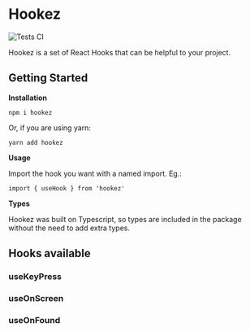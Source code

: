 # Hookez

![Tests CI](https://github.com/keznet/hookez/actions/workflows/tests.yml/badge.svg)

Hookez is a set of React Hooks that can be helpful to your project.

## Getting Started

**Installation**

`npm i hookez`

Or, if you are using yarn:

`yarn add hookez`

**Usage**

Import the hook you want with a named import. Eg.:

```
import { useHook } from 'hookez'
```

**Types**

Hookez was built on Typescript, so types are included in the package without the need to add extra types.

## Hooks available

### **useKeyPress**

### **useOnScreen**

### **useOnFound**
